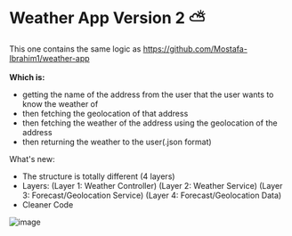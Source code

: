 # Weather App Version 2 ⛅
This one contains the same logic as 
https://github.com/Mostafa-Ibrahim1/weather-app<br><br>
**Which is:**
* getting the name of the address from the user that the user wants to know the weather of
* then fetching the geolocation of that address
* then fetching the weather of the address using the geolocation of the address
* then returning the weather to the user(.json format)<br>

What's new:
- The structure is totally different (4 layers)
- Layers: (Layer 1: Weather Controller) (Layer 2: Weather Service) (Layer 3: Forecast/Geolocation Service) (Layer 4: Forecast/Geolocation Data)
- Cleaner Code 
 
![image](https://user-images.githubusercontent.com/78238174/133647080-c7ae6624-5c09-4e11-8c93-813f2cafa02a.png)
